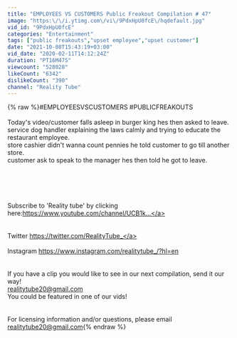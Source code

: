 ```yaml
---
title: "EMPLOYEES VS CUSTOMERS Public Freakout Compilation # 47"
image: "https:\/\/i.ytimg.com\/vi\/9PdxHpU0fcE\/hqdefault.jpg"
vid_id: "9PdxHpU0fcE"
categories: "Entertainment"
tags: ["public freakouts","upset employee","upset customer"]
date: "2021-10-08T15:43:19+03:00"
vid_date: "2020-02-11T14:12:24Z"
duration: "PT16M47S"
viewcount: "528028"
likeCount: "6342"
dislikeCount: "390"
channel: "Reality Tube"
---
```

{% raw %}#EMPLOYEESVSCUSTOMERS #PUBLICFREAKOUTS<br /><br />Today's video/customer falls asleep in burger king hes then asked to leave.<br />service dog handler explaining the laws calmly and trying to educate the restaurant employee.<br />store cashier didn't wanna count pennies he told customer to go till another store.<br />customer ask to speak to the manager hes then told he got to leave.<br /><br /><br /><br /><br /><br />Subscribe to 'Reality tube' by clicking here:<a rel="nofollow" target="blank" href="https://www.youtube.com/channel/UCB1k...">https://www.youtube.com/channel/UCB1k...</a><br /><br /><br />Twitter <a rel="nofollow" target="blank" href="https://twitter.com/RealityTube_">https://twitter.com/RealityTube_</a><br /><br />Instagram <a rel="nofollow" target="blank" href="https://www.instagram.com/realitytube_/?hl=en">https://www.instagram.com/realitytube_/?hl=en</a><br /><br /><br />If you have a clip you would like to see in our next compilation, send it our way! <br />realitytube20@gmail.com<br />You could be featured in one of our vids!<br /><br /><br />For licensing information and/or questions, please email realitytube20@gmail.com{% endraw %}
